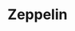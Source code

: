 ---
layout: place
title: "Zeppelin"
permalink: /district-of-columbia/washington/zeppelin.html
stateAbbr: DC
stateName: District of Columbia
cityName: Washington
place_id: ChIJQ3uHUsO3t4kR86UVegudjP4
photos:
  - >-
    AUy1YQ2iS40GQZ7d2zvQtyqDmWx9uM83R7yG11aRA-WNA1kc6XCcKgJ1ELvlrR_UHEasbxkezMHi-EUeyK7p5_5iEROZRninIy8LRxCnNhNFfeQ711eEIQpPigt1q_WFo6NRz-NCcrzNUfan-zl67zfjqqBeqIeIL3vOcaiwGXUcvqEC0Rmz0wcjMDyuxOFj58L2ADABJ41GT2xvMdxElojMo_lApA1BB2VZmFkl5jUtiwZIlbM69EcYyLIITqQBmxW26Rfhq8t3gFK0BNsK9d1RpwyXzctLA20YssEZkzbiOZwiSChC7WOS5yscZpc7xzydH6igNLk89Zy49y3Eac9FmQ1TsDXd5-mUvMV4QScTDeW3lInBsc8wYLXGxofY83rRMHbqKxGalrt--5qO159fKLKSubaYjGy5d59fYqkMmRJyBQ
  - >-
    AUy1YQ1CLDUJyrCUkZOPfN3w93rKMf507sWkkQmf2WXZlmvI40Z_VgrNuWcPhx6ty3ucUXn-Saj7v2TRQrl3cf5-HGP75cNgGJF4Eic3zR_UXNcHB9QUyZIlQQ49cEB-1EWr3NDX1G8Z5HqH1iAMN5Uwg7klwi1xcnjFg3VqiO0IA5mG_SOvUSYKErUARKUreMP_VYimwLwO8AUbM_4bO6lmvC1OqPufGdi2nOdbkwL7g8aJkv2RYRtcwtUDSVpTkrbUtoXjVKSqyih3p-00Tz5b0FnPa4g7xkvgkrSDfZBsVrP62g
  - >-
    AUy1YQ0ZHh0ep5L5Z7FqxkImdCTWqW1YnO6MT-T2k0gXboXHZZdj7j71aEYZ_cm8qBPlHpD-BRZUM9MWLtknKL92oOX8V1lo8Uih1zmQqEK5Ay2aVIghgGjzRdmwhnxWfTin_MiCY9-SfFaa8yE-wzXqOeYPZsy2RLEwV1U6diw7KrNV4rRTOoVI3TJ_D8B2lL7Xb4r0RZ6wusfTuNzfUq9X2b_uldcQYgxDxvNKmjJ-3KeCpg1_QVSYlXapjxEMbiohz41Qm5sKTb-guu3PHehhu64OJhmZ6Fe5KZiBPNcZJndEXw
  - >-
    AUy1YQ0EVMgu7HZk7burPA_QH4lf1zD44esMHGRJsxmtbjW54jD0wYo0w2cER5MEX46XZZMt8L4gQRz6XIxj9aTvyA9I518lkqPfv8eOlA1IhhypCx5b76n_JWAjZIbNiNwxf51hmvF1rJiM3cducthk-Z9wLmoSSJi2oUP7LlmWxKe92J7ea8WVgaBIk_F0LGBJUUrjkttK7BdhXhXFGUcjtoOii-AAg4QXvD6uspEVXALMHi0kwm9DLzv8pQkQONFgNdiXF2zNK8-ERx4Z6C4uS4PsjzenGMyLItG3eGobxrzIqK7INa2WtDk72Vx6u8xeji06N2wcpycknL-wxZhm0DnF39xdgmcAhLnzl5QU3uvUK8Y_GM3z2rHklmbm0UpUJlUbzvcX2nYBloBNpQ28CIQpRnCy1rd7DctQyqgSvfj6Lw
  - >-
    AUy1YQ0RD9v7HhrUbjzEVqhUpyjInUh5sYXgzVLjRwnnxbI3-OsJyQYAcR89IE26Xu9nwKSTdxxoIkN0JfScrgwxQ2Sylw_-EFwd4bX_krvuhbhjRWdfP3ZCmoiks_YvS8jhI17OwJgO_FfGpSJj3hwEHjqX60rxk0g3TfcMf6GQfjmjO0qfInuBMQ8BrJUTJsFvf7C72SE2U3o5bIcYYTXQrG0mW7HZWbOyxNtTsboh4nkwoV9g1pR38eVaAzRU_Fqc5iRaAAUMGXW7YsqC5cnsJLgPBvyMmMQWgXk8ZP1UVWEQDNLVj4xjP-VCTOTJLgo5PVT1cn_suJf7dJYdjslWNIBfk-hbLYYQDSmKH_7hVE__M6ENmiwkWJFWCur-PDhovRRSZdW3lU0GcPOUg1Vtkrl6ouJBXz2ZAMhf684_uzaiqVBy
  - >-
    AUy1YQ0fNIj6UxtUcilY876sqgx4V_Jfl7m9BGcP8mBA51jKPu9Kn6o7aSaBVcL5_1Rt3SwD5iU0VLMqUQ9bLOoGhmdC8YFpNKz3qQo67KLoFNkJCgBuLbsqWctUJNHPBUULwGsgyYx9I9aHNA0BV-51sbsyKBnEv5VQe2CdIdAgFc6pv-NqrIFJQbPWDFRZuiSbWPy8ddOJkq4lm7t7-jULspYatzbsQmJ65kt3qvxagTX_eHAh9Xvs-2ITbGNFTb2AMCKe9wUr2ag4wE4FKwNvDlEJhHLTrzC0wNPFe70ZLp7UPoufnbvpckh9QGSU3RrRgWFk7jHZUjS_g5QJx0I4_FN000H5rgYI2zET3gId9W2tl1w6eGx10svGZU7JZIhxTCyJWkIHLJy0vfBxgAGzRhIfTNOzcY6OFWIh7Jfd740
  - >-
    AUy1YQ171CPPIYPhwQ_m9eh-Ex8JwbpSxcRozDVEpYCtyMr0BlJ_xL_RPtEu6UqLKo7bJB5CjcsfshBXJnNtl50Ezv1T-R1HuPy28XK8UkWlDWzFtA2rK02nocXH87K6CoOwgbzoUrspXGJ7gl87R0N4SVcsmuHxsdgujy0FC64y0iebH88LkUzCYKCsHAF34KI0ds7WSXEpa823TQ5QFymYdRay881Z3jfyusRtFn2uDX3Z1buHS620F33S2ZPDshZ9_pdjFtWIg-_Pz-KreN2Rka7f6JDU6kL-e7b9sdgqIMOV4lNXPH185nLkFcO5tFaHRj-FB3o1KLLPRAb2OL53471pAU1GEpfxtwL6JMDotQ6zP1DF3XQHcJf5-tcQeMPrCWfevIwzsew3S8VQgxmni8zSfNzgPM4-_lPMu0FCM97sRA
  - >-
    AUy1YQ271FmWANNErc7oMWIqb7x0rqUN2xKmc7DO7nQsCMKBO7KHGLmnLWStKdTFKkw41lRtI5mxWXWD9321fE6RKcnm6nte4ao5zqXea3fjCX8YhiOkhqvSur6ESTpmyyZn5oOX8VwTftIdO3mR5btqaNCcLWUTnQ0gkVfZxNxt0h4JGlmHsujDm_B_bZ5vMoaUhxp-HNR3y95FPiUc0-YFTMCSv7E-sQ7YfZrv_2NB3VXqfxO1rdbUbx6chRNjKGexfxegUfiX5Eob8HUYsnP76nY2afqrHM2Jr6uM_4cz5T5zgv5wOYTWj6WXPqqA-2I-30DcueLRAgWaAq7KOytx8zckac9wGY569LN3i4cGWQ6VKyhIBQMWX0Gmv8_FctkK6TyYSFERGZlG8jwM5NJBU1Z-3q4mDU4jiDg-CUakD522U-A
  - >-
    AUy1YQ2Z6Z0NncM4xYly6FXZ0Yywnrm_-6M3DehzLfJ8YAFrZ3RJ4X0s8O-KZ4JlMn3bOEXm5aIghphIwuCBsWFaSuW21HPo1iCvwGmPDkOzZBeH2bCDm9-VmqOW0C5CcfEpmvaqnxh7BmqF_UxQofjGXfBCZPD2dG-LL6dw32blP6pA12AVVbf7SKfHi5KAgD2lgqLwpHgXwuHGuh2WWJspBH-NvRF7Wv82KGSMTl_IPGXfl13iMW4_jOFpr5ECPK-m1GCDyDFF1voypI5hWbsf-5O-VRHRPnPhi7ao8OQYrq5HCP0TvaERnyCdcjf1LAa3560_UwB0_mt8us3JT_c_hhHQy1Lv5VYkhQVluKmSHahI4G9ZNa6s7WBqLqbu8nJvKoJV_ZPv8giAPheNM83GDzah3wGsrOXPyJ7njFX-MSwLdDgz
  - >-
    AUy1YQ2eL5pLtFymcVSZXhKzkPp6Ss1XAZ8sRSbB91nSQnEUYPSfGs3DeuD-BUcv1q9gMNtfWNVgwm20w57pXe8OcwBi2qQS96saH-uAgsZ6lqFGw092laXxXrEhF5sUiNBttvMVs6XAHkRLyMujfzuGx3GPwO2JV6TUib6xQ8eWvfWUs2SasLvaziKryo0pzBYJV4aa0XjysGvU3PABsQgFV36TjFt4infPuyM0W-ZGXp-9YTC46WqUYAXf7rILPW-4Okbyc1-ktz6hkvA4BYAokEvO2X1LS3aGqUEaEo6cxU2254HwxvnEsaTlqbNcsezOM_JdY6-J0l9VKYmOoBfX4H-uFoEODHzDfFUicNc8k0PxouokH8g_zklYA_BMJ-8_9vF126jlf-Oi5mbSEkRkTFOlNrgViZORNZGo4kpyaFpbVGOl
address: 1544 9th St NW, Washington, DC 20001, USA
street: 1544 9th St NW
city: Washington
state: DC
zip: '20001'
country: USA
address_html: >-
  <span class="street-address">1544 9th St NW</span>, <span
  class="locality">Washington</span>, <span class="region">DC</span> <span
  class="postal-code">20001-3208</span>, <span class="country-name">USA</span>
neighborhood: Northwest Washington
latitude: '38.910967'
longitude: '-77.024257'
accessibility_options:
  wheelchairAccessibleEntrance: true
  wheelchairAccessibleRestroom: true
  wheelchairAccessibleSeating: true
business_status: OPERATIONAL
name: Zeppelin
google_maps_links:
  directionsUri: >-
    https://www.google.com/maps/dir//''/data=!4m7!4m6!1m1!4e2!1m2!1m1!1s0x89b7b7c352877b43:0xfe8c9d0b7a15a5f3!3e0
  placeUri: https://maps.google.com/?cid=18342208054991627763
  writeAReviewUri: >-
    https://www.google.com/maps/place//data=!4m3!3m2!1s0x89b7b7c352877b43:0xfe8c9d0b7a15a5f3!12e1
  reviewsUri: >-
    https://www.google.com/maps/place//data=!4m4!3m3!1s0x89b7b7c352877b43:0xfe8c9d0b7a15a5f3!9m1!1b1
  photosUri: >-
    https://www.google.com/maps/place//data=!4m3!3m2!1s0x89b7b7c352877b43:0xfe8c9d0b7a15a5f3!10e5
primary_type: Sushi Restaurant
opening_hours:
  regular: null
  current: null
secondary_opening_hours:
  regular:
    weekdayDescriptions: null
    type: null
  current:
    weekdayDescriptions: null
    type: null
phone: (202) 506-1068
price_level: PRICE_LEVEL_EXPENSIVE
price_range: $30 &mdash; 50
rating: '4.4'
rating_count: 840
website: http://www.zeppelindc.com/
description: >-
  Sushi & grilled Japanese fare with sake & cocktails in a dramatic,
  contemporary space with karaoke.
reviews:
  - ChdDSUhNMG9nS0VJQ0FnSUR2eTlxZHJnRRAB
  - ChdDSUhNMG9nS0VJQ0FnSUNfejdYUXJRRRAB
  - ChZDSUhNMG9nS0VJQ0FnTURBcU5hQmV3EAE
  - ChZDSUhNMG9nS0VJQ0FnSUQzbHZTVUhBEAE
  - ChdDSUhNMG9nS0VJQ0FnTUNBaW9HSWdnRRAB
parking_options:
  - FREE_STREET_PARKING
  - PAID_STREET_PARKING
payment_options:
  - ACCEPTS_CREDIT_CARDS
  - ACCEPTS_DEBIT_CARDS
  - ACCEPTS_NFC
allow_dogs: null
curbside_pickup: null
delivery: true
dine_in: true
good_for_children: false
good_for_groups: true
good_for_sports: false
live_music: false
menu_for_children: false
outdoor_seating: true
reservable: true
restroom: true
serves_beer: true
serves_breakfast: false
serves_brunch: null
serves_cocktails: true
serves_coffee: null
serves_dinner: true
serves_dessert: true
serves_lunch: null
serves_vegetarian_food: true
serves_wine: true
takeout: true
slug: Zeppelin

---